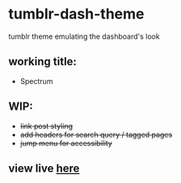 # tumblr-dash-theme
tumblr theme emulating the dashboard's look

## working title:
- Spectrum

## WIP:
- ~~link post styling~~
- ~~add headers for search query / tagged pages~~
- ~~jump menu for accessibility~~

## view live [here](https://spectrumtheme.tumblr.com/)
